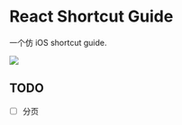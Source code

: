 # React Shortcut Guide

一个仿 iOS shortcut guide.

![](https://fastly.jsdelivr.net/gh/Innei/fancy@master/2022/0530221552.png)

## TODO

- [ ] 分页
